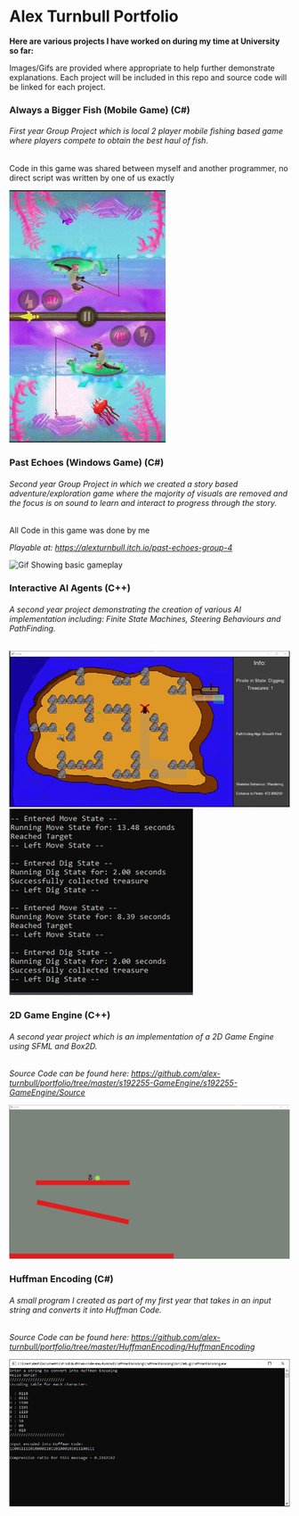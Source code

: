 # Alex Turnbull Portfolio
**Here are various projects I have worked on during my time at University so far:**

Images/Gifs are provided where appropriate to help further demonstrate explanations. Each project will be included in this repo and source code will be linked for each project.

### Always a Bigger Fish (Mobile Game) (C#)
###### First year Group Project which is local 2 player mobile fishing based game where players compete to obtain the best haul of fish.

Code in this game was shared between myself and another programmer, no direct script was written by one of us exactly

![](https://github.com/alex-turnbull/portfolio/blob/master/_Images/AlwaysABiggerFish.gif "Gif Showing gameplay")

### Past Echoes (Windows Game) (C#)
###### Second year Group Project in which we created a story based adventure/exploration game where the majority of visuals are removed and the focus is on sound to learn and interact to progress through the story.

All Code in this game was done by me

*Playable at: https://alexturnbull.itch.io/past-echoes-group-4*

![](https://github.com/alex-turnbull/portfolio/blob/master/_Images/PastEchoes.gif "Gif Showing basic gameplay")


### Interactive AI Agents (C++)
###### A second year project demonstrating the creation of various AI implementation including: Finite State Machines, Steering Behaviours and PathFinding.

![](https://github.com/alex-turnbull/portfolio/blob/master/_Images/PathFinding.gif "Gif Showing the Pathfinding/Traversal")
![](https://github.com/alex-turnbull/portfolio/blob/master/_Images/StateMachine.PNG "Image of the StateMachine of the pirate")

### 2D Game Engine (C++)
###### A second year project which is an implementation of a 2D Game Engine using SFML and Box2D.

*Source Code can be found here: https://github.com/alex-turnbull/portfolio/tree/master/s192255-GameEngine/s192255-GameEngine/Source*

![](https://github.com/alex-turnbull/portfolio/blob/master/_Images/GameEngine.PNG "The Game World created by the Game Engine")

### Huffman Encoding (C#)
###### A small program I created as part of my first year that takes in an input string and converts it into Huffman Code.

*Source Code can be found here: https://github.com/alex-turnbull/portfolio/tree/master/HuffmanEncoding/HuffmanEncoding*



![](https://github.com/alex-turnbull/portfolio/blob/master/_Images/HuffmanEncoding.PNG "Demonstration of Encoding 'Hello World!' into Huffman Code")